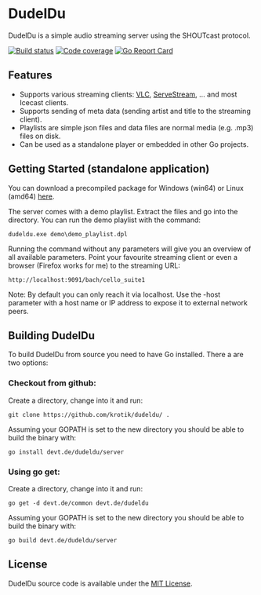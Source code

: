 DudelDu
=======
DudelDu is a simple audio streaming server using the SHOUTcast protocol.

<p>
<a href="https://devt.de/build_status.html"><img src="https://devt.de/nightly/build.dudeldu.svg" alt="Build status"></a>
<a href="https://devt.de/nightly/test.dudeldu.html"><img src="https://devt.de/nightly/test.dudeldu.svg" alt="Code coverage"></a>
<a href="https://goreportcard.com/report/github.com/krotik/dudeldu">
<img src="https://goreportcard.com/badge/github.com/krotik/dudeldu?style=flat-square" alt="Go Report Card"></a>
</p>

Features
--------
- Supports various streaming clients: <a href="http://www.videolan.org/vlc/download-windows.en_GB.html">VLC</a>, <a href="https://play.google.com/store/apps/details?id=net.sourceforge.servestream">ServeStream</a>,  ... and most Icecast clients.
- Supports sending of meta data (sending artist and title to the streaming client).
- Playlists are simple json files and data files are normal media (e.g. .mp3) files on disk.
- Can be used as a standalone player or embedded in other Go projects.

Getting Started (standalone application)
----------------------------------------
You can download a precompiled package for Windows (win64) or Linux (amd64) [here](https://devt.de/build_status.html).

The server comes with a demo playlist. Extract the files and go into the directory. You can run the demo playlist with the command:
```
dudeldu.exe demo\demo_playlist.dpl
```
Running the command without any parameters will give you an overview of all available parameters. Point your favourite streaming client or even a browser (Firefox works for me) to the streaming URL:
```
http://localhost:9091/bach/cello_suite1
```
Note: By default you can only reach it via localhost. Use the -host parameter with a host name or IP address to expose it to external network peers.

Building DudelDu
----------------
To build DudelDu from source you need to have Go installed. There a are two options:

### Checkout from github:

Create a directory, change into it and run:
```
git clone https://github.com/krotik/dudeldu/ .
```

Assuming your GOPATH is set to the new directory you should be able to build the binary with:
```
go install devt.de/dudeldu/server
```

### Using go get:

Create a directory, change into it and run:
```
go get -d devt.de/common devt.de/dudeldu
```

Assuming your GOPATH is set to the new directory you should be able to build the binary with:
```
go build devt.de/dudeldu/server
```

License
-------
DudelDu source code is available under the [MIT License](/LICENSE).
